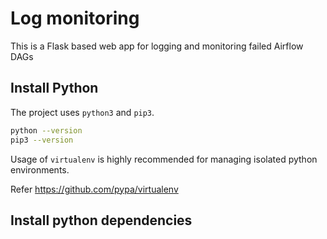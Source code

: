 # Log monitoring 

This is a Flask based web app for logging and monitoring failed Airflow DAGs

## Install Python
The project uses `python3` and `pip3`.

```bash
python --version
pip3 --version
```

Usage of `virtualenv` is highly recommended for managing isolated python environments. 

Refer https://github.com/pypa/virtualenv


## Install python dependencies
